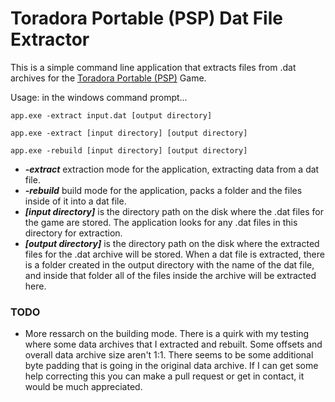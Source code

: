 # Toradora Portable (PSP) Dat File Extractor
This is a simple command line application that extracts files from .dat archives for the [Toradora Portable (PSP)](https://cdromance.com/psp/torador-portable-english/) Game.

Usage: in the windows command prompt...

`app.exe -extract input.dat [output directory]`

`app.exe -extract [input directory] [output directory]`

`app.exe -rebuild [input directory] [output directory]`

- ***-extract*** extraction mode for the application, extracting data from a dat file.
- ***-rebuild*** build mode for the application, packs a folder and the files inside of it into a dat file.
- ***[input directory]*** is the directory path on the disk where the .dat files for the game are stored. The application looks for any .dat files in this directory for extraction.
- ***[output directory]*** is the directory path on the disk where the extracted files for the .dat archive will be stored. When a dat file is extracted, there is a folder created in the output directory with the name of the dat file, and inside that folder all of the files inside the archive will be extracted here.

### TODO
- More ressarch on the building mode. There is a quirk with my testing where some data archives that I extracted and rebuilt. Some offsets and overall data archive size aren't 1:1. There seems to be some additional byte padding that is going in the original data archive. If I can get some help correcting this you can make a pull request or get in contact, it would be much appreciated.
